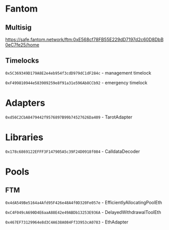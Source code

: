 # Fantom 
## Multisig
https://safe.fantom.network/ftm:0xE568cf78FB55E229dD7197d2c60D8DbB0eC7fe25/home

## Timelocks
`0x5C369349D179A8E2e4eb954f3cdD979dC1dF284c` - management timelock

`0xF499810944e583909259e8f91a31e596Ab8CCb92` - emergency timelock

# Adapters
`0xd56C2CbA8479442f9576897B99b74527626Da409` - TarotAdapter

# Libraries
`0x178c6869122EFFF3F147905A5c39F24D0918f084` - CalldataDecoder

# Pools
## FTM
`0x4dA549Be5164a4Afd95F426e48A4f0D320Fe057e` - EfficientlyAllocatingPoolEth

`0xC4F049cA690D4E6aaA88E42e49ABDb13253E936A` - DelayedWithdrawalToolEth

`0x467EF73129964e8d3C4A638A084Ff33953cA0783` - EthAdapter
